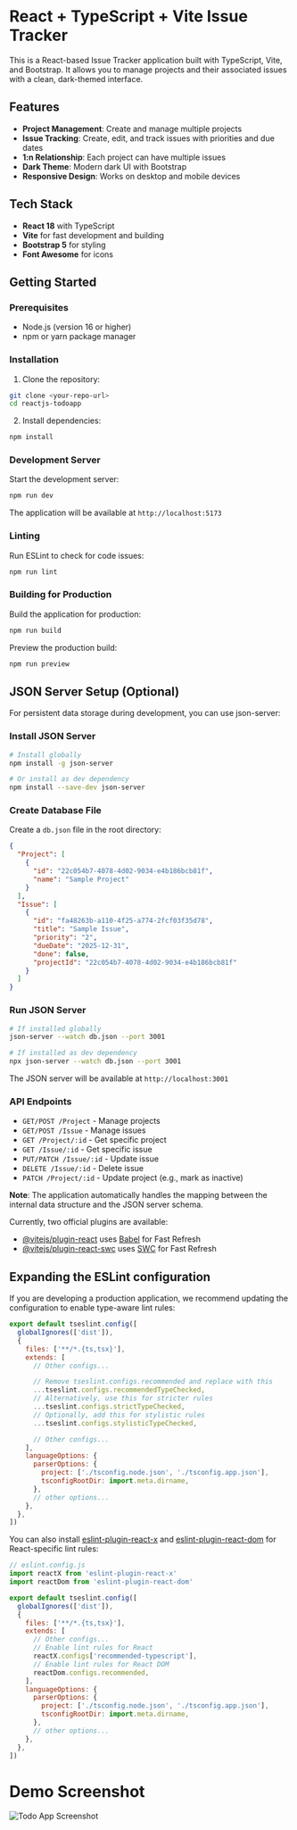 # React + TypeScript + Vite Issue Tracker

This is a React-based Issue Tracker application built with TypeScript, Vite, and Bootstrap. It allows you to manage projects and their associated issues with a clean, dark-themed interface.

## Features

- **Project Management**: Create and manage multiple projects
- **Issue Tracking**: Create, edit, and track issues with priorities and due dates
- **1:n Relationship**: Each project can have multiple issues
- **Dark Theme**: Modern dark UI with Bootstrap
- **Responsive Design**: Works on desktop and mobile devices

## Tech Stack

- **React 18** with TypeScript
- **Vite** for fast development and building
- **Bootstrap 5** for styling
- **Font Awesome** for icons

## Getting Started

### Prerequisites

- Node.js (version 16 or higher)
- npm or yarn package manager

### Installation

1. Clone the repository:
```bash
git clone <your-repo-url>
cd reactjs-todoapp
```

2. Install dependencies:
```bash
npm install
```

### Development Server

Start the development server:
```bash
npm run dev
```

The application will be available at `http://localhost:5173`

### Linting

Run ESLint to check for code issues:
```bash
npm run lint
```

### Building for Production

Build the application for production:
```bash
npm run build
```

Preview the production build:
```bash
npm run preview
```

## JSON Server Setup (Optional)

For persistent data storage during development, you can use json-server:

### Install JSON Server

```bash
# Install globally
npm install -g json-server

# Or install as dev dependency
npm install --save-dev json-server
```

### Create Database File

Create a `db.json` file in the root directory:

```json
{
  "Project": [
    {
      "id": "22c054b7-4078-4d02-9034-e4b186bcb81f",
      "name": "Sample Project"
    }
  ],
  "Issue": [
    {
      "id": "fa48263b-a110-4f25-a774-2fcf03f35d78",
      "title": "Sample Issue",
      "priority": "2",
      "dueDate": "2025-12-31",
      "done": false,
      "projectId": "22c054b7-4078-4d02-9034-e4b186bcb81f"
    }
  ]
}
```

### Run JSON Server

```bash
# If installed globally
json-server --watch db.json --port 3001

# If installed as dev dependency
npx json-server --watch db.json --port 3001
```

The JSON server will be available at `http://localhost:3001`

### API Endpoints

- `GET/POST /Project` - Manage projects
- `GET/POST /Issue` - Manage issues
- `GET /Project/:id` - Get specific project
- `GET /Issue/:id` - Get specific issue
- `PUT/PATCH /Issue/:id` - Update issue
- `DELETE /Issue/:id` - Delete issue
- `PATCH /Project/:id` - Update project (e.g., mark as inactive)

**Note**: The application automatically handles the mapping between the internal data structure and the JSON server schema.

Currently, two official plugins are available:

- [@vitejs/plugin-react](https://github.com/vitejs/vite-plugin-react/blob/main/packages/plugin-react) uses [Babel](https://babeljs.io/) for Fast Refresh
- [@vitejs/plugin-react-swc](https://github.com/vitejs/vite-plugin-react/blob/main/packages/plugin-react-swc) uses [SWC](https://swc.rs/) for Fast Refresh

## Expanding the ESLint configuration

If you are developing a production application, we recommend updating the configuration to enable type-aware lint rules:

```js
export default tseslint.config([
  globalIgnores(['dist']),
  {
    files: ['**/*.{ts,tsx}'],
    extends: [
      // Other configs...

      // Remove tseslint.configs.recommended and replace with this
      ...tseslint.configs.recommendedTypeChecked,
      // Alternatively, use this for stricter rules
      ...tseslint.configs.strictTypeChecked,
      // Optionally, add this for stylistic rules
      ...tseslint.configs.stylisticTypeChecked,

      // Other configs...
    ],
    languageOptions: {
      parserOptions: {
        project: ['./tsconfig.node.json', './tsconfig.app.json'],
        tsconfigRootDir: import.meta.dirname,
      },
      // other options...
    },
  },
])
```

You can also install [eslint-plugin-react-x](https://github.com/Rel1cx/eslint-react/tree/main/packages/plugins/eslint-plugin-react-x) and [eslint-plugin-react-dom](https://github.com/Rel1cx/eslint-react/tree/main/packages/plugins/eslint-plugin-react-dom) for React-specific lint rules:

```js
// eslint.config.js
import reactX from 'eslint-plugin-react-x'
import reactDom from 'eslint-plugin-react-dom'

export default tseslint.config([
  globalIgnores(['dist']),
  {
    files: ['**/*.{ts,tsx}'],
    extends: [
      // Other configs...
      // Enable lint rules for React
      reactX.configs['recommended-typescript'],
      // Enable lint rules for React DOM
      reactDom.configs.recommended,
    ],
    languageOptions: {
      parserOptions: {
        project: ['./tsconfig.node.json', './tsconfig.app.json'],
        tsconfigRootDir: import.meta.dirname,
      },
      // other options...
    },
  },
])
```

# Demo Screenshot

![Todo App Screenshot](_Project/screenshot.png)
